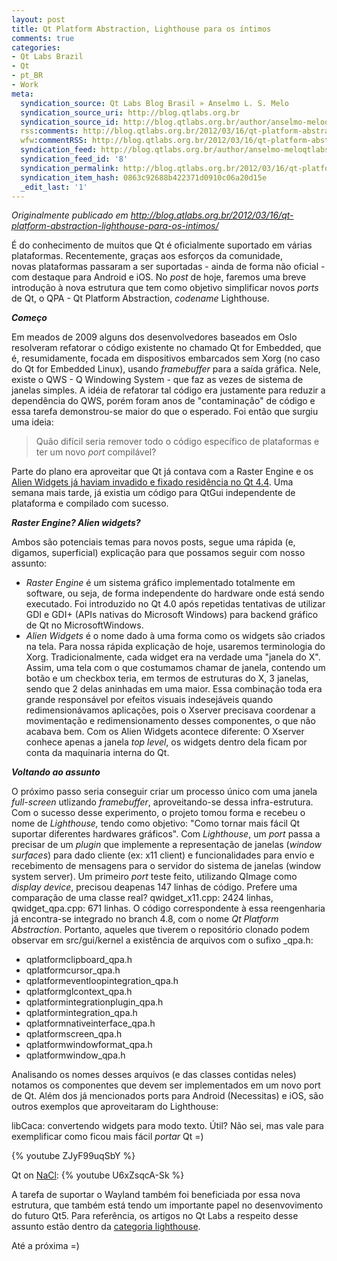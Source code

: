 ```yaml
---
layout: post
title: Qt Platform Abstraction, Lighthouse para os íntimos
comments: true
categories:
- Qt Labs Brazil
- Qt
- pt_BR
- Work
meta:
  syndication_source: Qt Labs Blog Brasil » Anselmo L. S. Melo
  syndication_source_uri: http://blog.qtlabs.org.br
  syndication_source_id: http://blog.qtlabs.org.br/author/anselmo-meloqtlabs-org-br/feed
  rss:comments: http://blog.qtlabs.org.br/2012/03/16/qt-platform-abstraction-lighthouse-para-os-intimos/#comments
  wfw:commentRSS: http://blog.qtlabs.org.br/2012/03/16/qt-platform-abstraction-lighthouse-para-os-intimos/feed/
  syndication_feed: http://blog.qtlabs.org.br/author/anselmo-meloqtlabs-org-br/feed
  syndication_feed_id: '8'
  syndication_permalink: http://blog.qtlabs.org.br/2012/03/16/qt-platform-abstraction-lighthouse-para-os-intimos/
  syndication_item_hash: 0863c92688b422371d0910c06a20d15e
  _edit_last: '1'
---
```


<em>Originalmente publicado em http://blog.qtlabs.org.br/2012/03/16/qt-platform-abstraction-lighthouse-para-os-intimos/</em>

É do conhecimento de muitos que Qt é oficialmente suportado em várias plataformas. Recentemente, graças aos esforços da comunidade, novas plataformas passaram a ser suportadas - ainda de forma não oficial - com destaque para Android e iOS. No <em>post</em> de hoje, faremos uma breve introdução à nova estrutura que tem como objetivo simplificar novos <em>ports</em> de Qt, o QPA - Qt Platform Abstraction, <em>codename</em> Lighthouse.</p>

***Começo***

Em meados de 2009 alguns dos desenvolvedores baseados em Oslo resolveram refatorar o código existente no chamado Qt for Embedded, que é, resumidamente, focada em dispositivos embarcados sem Xorg (no caso do Qt for Embedded Linux), usando <em>framebuffer</em> para a saída gráfica. Nele, existe o QWS - Q Windowing System - que faz as vezes de sistema de janelas simples. A idéia de refatorar tal código era justamente para reduzir a dependência do QWS, porém foram anos de "contaminação" de código e essa tarefa demonstrou-se maior do que o esperado. Foi então que surgiu uma ideia:

<blockquote>Quão difícil seria remover todo o código específico de plataformas e ter um novo <em>port</em> compilável?</blockquote>

Parte do plano era aproveitar que Qt já contava com a Raster Engine e os [Alien Widgets já haviam invadido e fixado residência no Qt 4.4](http://blog.qt.digia.com/blog/2007/08/09/qt-invaded-by-aliens-the-end-of-all-flicker). Uma semana mais tarde, já existia um código para QtGui independente de plataforma e compilado com sucesso.

***Raster Engine? Alien widgets?***

Ambos são potenciais temas para novos posts, segue uma rápida (e, digamos, superficial) explicação para que possamos seguir com nosso assunto:

  * <em>Raster Engine</em> é um sistema gráfico implementado totalmente em software, ou seja, de forma independente do hardware onde está sendo executado. Foi introduzido no Qt 4.0 após repetidas tentativas de utilizar GDI e GDI+ (APIs nativas do Microsoft Windows) para backend gráfico de Qt no MicrosoftWindows.
  * <em>Alien Widgets</em> é o nome dado à uma forma como os widgets são criados na tela. Para nossa rápida explicação de hoje, usaremos terminologia do Xorg. Tradicionalmente, cada widget era na verdade uma "janela do X". Assim, uma tela com o que costumamos chamar de janela, contendo um botão e um checkbox teria, em termos de estruturas do X, 3 janelas, sendo que 2 delas aninhadas em uma maior. Essa combinação toda era grande responsável por efeitos visuais indesejáveis quando redimensionávamos aplicações, pois o Xserver precisava coordenar a movimentação e redimensionamento desses componentes, o que não acabava bem. Com os Alien Widgets acontece diferente: O Xserver conhece apenas a janela <em>top level</em>, os widgets dentro dela ficam por conta da maquinaria interna do Qt.

***Voltando ao assunto***

O próximo passo seria conseguir criar um processo único com uma janela <em>full-screen</em> utlizando <em>framebuffer</em>, aproveitando-se dessa infra-estrutura. Com o sucesso desse experimento, o projeto tomou forma e recebeu o nome de <em>Lighthouse,</em> tendo como objetivo: "Como tornar mais fácil Qt suportar diferentes hardwares gráficos". Com <em>Lighthouse</em>, um <em>port</em> passa a precisar de um <em>plugin</em> que implemente a representação de janelas (<em>window surfaces</em>) para dado cliente (ex: x11 client) e funcionalidades para envio e recebimento de mensagens para o servidor do sistema de janelas (window system server). Um primeiro <em>port</em> teste feito, utilizando QImage como <em>display device</em>, precisou deapenas 147 linhas de código. Prefere uma comparação de uma classe real? qwidget_x11.cpp: 2424 linhas, qwidget_qpa.cpp: 671 linhas. O código correspondente à essa reengenharia já encontra-se integrado no branch 4.8, com o nome <em>Qt Platform Abstraction</em>. Portanto, aqueles que tiverem o repositório clonado podem observar em src/gui/kernel a existência de arquivos com o sufixo _qpa.h:

  * qplatformclipboard_qpa.h
  * qplatformcursor_qpa.h
  * qplatformeventloopintegration_qpa.h
  * qplatformglcontext_qpa.h
  * qplatformintegrationplugin_qpa.h
  * qplatformintegration_qpa.h
  * qplatformnativeinterface_qpa.h
  * qplatformscreen_qpa.h
  * qplatformwindowformat_qpa.h
  * qplatformwindow_qpa.h

Analisando os nomes desses arquivos (e das classes contidas neles) notamos os componentes que devem ser implementados em um novo port de Qt. Além dos já mencionados ports para Android (Necessitas) e iOS, são outros exemplos que aproveitaram do Lighthouse:

libCaca: convertendo widgets para modo texto. Útil? Não sei, mas vale para exemplificar como ficou mais fácil <em>portar</em> Qt =)

{% youtube ZJyF99uqSbY %}

Qt on [NaCl](http://en.wikipedia.org/wiki/Google_Native_Client):
{% youtube U6xZsqcA-Sk %}


A tarefa de suportar o Wayland também foi beneficiada por essa nova estrutura, que também está tendo um importante papel no desenvovimento do futuro Qt5. Para referência, os artigos no Qt Labs a respeito desse assunto estão dentro da [categoria lighthouse](http://blog.qt.digia.com/blog/category/lighthouse/).

Até a próxima =)

